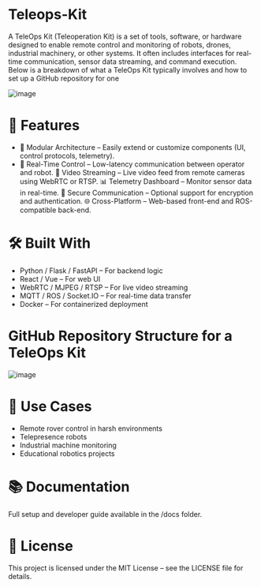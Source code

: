 # Teleops-Kit
A TeleOps Kit (Teleoperation Kit) is a set of tools, software, or hardware designed to enable remote control and monitoring of robots, drones, industrial machinery, or other systems. It often includes interfaces for real-time communication, sensor data streaming, and command execution. Below is a breakdown of what a TeleOps Kit typically involves and how to set up a GitHub repository for one

![image](https://github.com/user-attachments/assets/b8d84fae-be94-431e-a315-a0a29905fe2f)

# 🚀 Features
* 🔧 Modular Architecture – Easily extend or customize components (UI, control protocols, telemetry).
* 📡 Real-Time Control – Low-latency communication between operator and robot.
🎥 Video Streaming – Live video feed from remote cameras using WebRTC or RTSP.
📊 Telemetry Dashboard – Monitor sensor data in real-time.
🔐 Secure Communication – Optional support for encryption and authentication.
🌐 Cross-Platform – Web-based front-end and ROS-compatible back-end.

# 🛠️ Built With
- Python / Flask / FastAPI – For backend logic  
- React / Vue – For web UI 
- WebRTC / MJPEG / RTSP – For live video streaming
- MQTT / ROS / Socket.IO – For real-time data transfer
- Docker – For containerized deployment

# GitHub Repository Structure for a TeleOps Kit
![image](https://github.com/user-attachments/assets/32e77640-1d90-4a6a-9082-01eb06ee7ffd)

# 🧪 Use Cases
- Remote rover control in harsh environments
- Telepresence robots
- Industrial machine monitoring
- Educational robotics projects

# 📚 Documentation
Full setup and developer guide available in the /docs folder.

# 📄 License
This project is licensed under the MIT License – see the LICENSE file for details.
